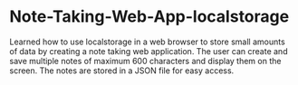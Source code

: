 # Note-Taking-Web-App-localstorage

Learned how to use localstorage in a web browser to store small amounts of data by creating a note taking web application. The user can create and save multiple notes of maximum 600 characters and display them on the screen. The notes are stored in a JSON file for easy access.